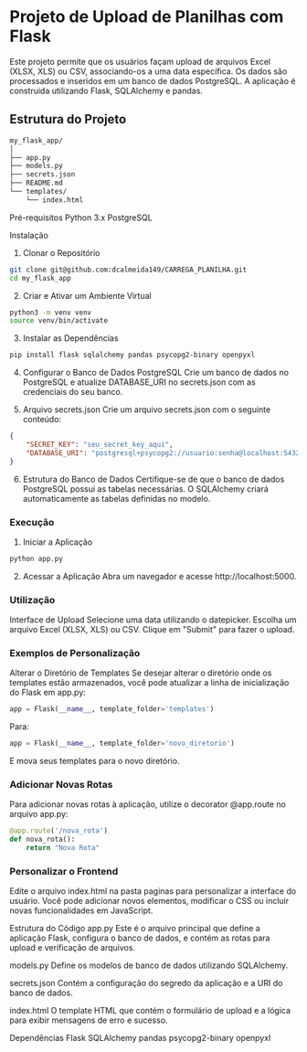 # Projeto de Upload de Planilhas com Flask
Este projeto permite que os usuários façam upload de arquivos Excel (XLSX, XLS) ou CSV, associando-os a uma data específica. Os dados são processados e inseridos em um banco de dados PostgreSQL. A aplicação é construída utilizando Flask, SQLAlchemy e pandas.

## Estrutura do Projeto
```markdown
my_flask_app/
│
├── app.py
├── models.py
├── secrets.json
├── README.md
└── templates/
    └── index.html
```
Pré-requisitos
Python 3.x
PostgreSQL

Instalação
1. Clonar o Repositório
```sh
git clone git@github.com:dcalmeida149/CARREGA_PLANILHA.git
cd my_flask_app
```
2. Criar e Ativar um Ambiente Virtual
```sh
python3 -m venv venv
source venv/bin/activate
```
3. Instalar as Dependências
```sh
pip install flask sqlalchemy pandas psycopg2-binary openpyxl
```
4. Configurar o Banco de Dados PostgreSQL
Crie um banco de dados no PostgreSQL e atualize DATABASE_URI no secrets.json com as credenciais do seu banco.

5. Arquivo secrets.json
Crie um arquivo secrets.json com o seguinte conteúdo:

```json
{
    "SECRET_KEY": "seu_secret_key_aqui",
    "DATABASE_URI": "postgresql+psycopg2://usuario:senha@localhost:5432/nome_do_banco"
}
```
6. Estrutura do Banco de Dados
Certifique-se de que o banco de dados PostgreSQL possui as tabelas necessárias. O SQLAlchemy criará automaticamente as tabelas definidas no modelo.

### Execução
1. Iniciar a Aplicação
```sh
python app.py
```
2. Acessar a Aplicação
Abra um navegador e acesse http://localhost:5000.

### Utilização
Interface de Upload
Selecione uma data utilizando o datepicker.
Escolha um arquivo Excel (XLSX, XLS) ou CSV.
Clique em "Submit" para fazer o upload.

### Exemplos de Personalização
Alterar o Diretório de Templates
Se desejar alterar o diretório onde os templates estão armazenados, você pode atualizar a linha de inicialização do Flask em app.py:

```python
app = Flask(__name__, template_folder='templates')
```
Para:

```python
app = Flask(__name__, template_folder='novo_diretorio')
```
E mova seus templates para o novo diretório.

### Adicionar Novas Rotas
Para adicionar novas rotas à aplicação, utilize o decorator @app.route no arquivo app.py:

```python
@app.route('/nova_rota')
def nova_rota():
    return "Nova Rota"
```

### Personalizar o Frontend
Edite o arquivo index.html na pasta paginas para personalizar a interface do usuário. Você pode adicionar novos elementos, modificar o CSS ou incluir novas funcionalidades em JavaScript.

Estrutura do Código
app.py
Este é o arquivo principal que define a aplicação Flask, configura o banco de dados, e contém as rotas para upload e verificação de arquivos.

models.py
Define os modelos de banco de dados utilizando SQLAlchemy.

secrets.json
Contém a configuração do segredo da aplicação e a URI do banco de dados.

index.html
O template HTML que contém o formulário de upload e a lógica para exibir mensagens de erro e sucesso.

Dependências
Flask
SQLAlchemy
pandas
psycopg2-binary
openpyxl
